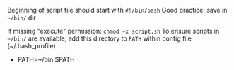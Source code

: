 Beginning of script file should start with `#!/bin/bash`
Good practice: save in `~/bin/` dir

If missing "execute" permission: `chmod +x script.sh`
To ensure scripts in `~/bin/` are available, add this directory to `PATH` within config file (~/.bash_profile)
* PATH=~/bin:$PATH
